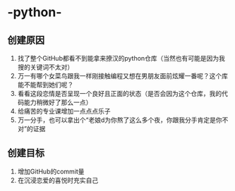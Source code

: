 # -python-

## 创建原因
1. 找了整个GitHub都看不到能拿来撩汉的python仓库（当然也有可能是因为我搜的关键词不太对）
2. 万一有哪个女菜鸟跟我一样刚接触编程又想在男朋友面前炫耀一番呢？这个库能不能帮到她们呢？
3. 看看这段恋情是否呈现一个良好且正面的状态（是否会因为这个仓库，我的代码能力稍微好了那么一点）
4. 给痛苦的专业课增加一点点点乐子
5. 万一分手，也可以拿出个“老娘d为你熬了这么多个夜，你跟我分手肯定是你不对”的证据

## 创建目标
1. 增加GitHub的commit量
2. 在沉浸恋爱的喜悦时充实自己
